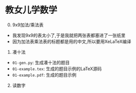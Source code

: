 # 教女儿学数学

0. 9x9加法/乘法表
  - 我发现9x9的表太小了,于是我就把两张表都塞进了一张纸里
  - 因为加法表乘法表的标题都是用的中文,所以要用XeLaTeX编译
1. 凑十法
  - `01-gen.py`: 生成凑十法的题目
  - `01-example.tex`: 生成的题目示例的LaTeX源码
  - `01-example.pdf`: 生成的题目示例
2. 读数字


